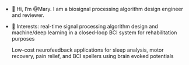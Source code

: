 - 👋 Hi, I’m @Mary. I am a biosignal processing algorithm design engineer and reviewer.

- 💞️ Interests: 
real-time signal processing algorithm design and machine/deep learning in a closed-loop BCI system for rehabilitation purposes 


   Low-cost neurofeedback applications for sleep analysis, motor recovery, pain relief, and BCI spellers using brain evoked potentials   
